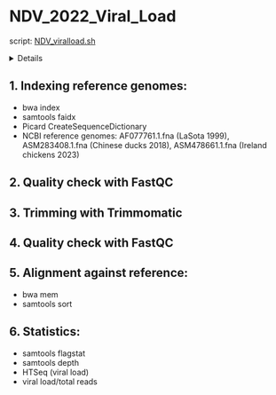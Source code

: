 # NDV_2022_Viral_Load
script: <a href="NDV_viralload.sh">NDV_viralload.sh</a>
<details>
  SPF chickens, inoculated with NDV, samples taken after 12, 24, 48 hours, from Harderian gland, trachea, spleen, cecal tonsils
</details>

## 1. Indexing reference genomes: 
<ul>
    <li>bwa index</li> 
    <li>samtools faidx</li>
    <li>Picard CreateSequenceDictionary</li>
    <li>NCBI reference genomes: AF077761.1.fna (LaSota 1999), ASM283408.1.fna (Chinese ducks 2018), ASM478661.1.fna (Ireland chickens 2023)</li></ul>

## 2. Quality check with FastQC
  
## 3. Trimming with Trimmomatic

## 4. Quality check with FastQC
  
## 5. Alignment against reference: 
<ul>
    <li>bwa mem</li>
    <li>samtools sort</li></ul>
    
## 6. Statistics: 
<ul>
    <li>samtools flagstat</li>
    <li>samtools depth</li>
    <li>HTSeq (viral load)</li>
    <li>viral load/total reads</li></ul>
